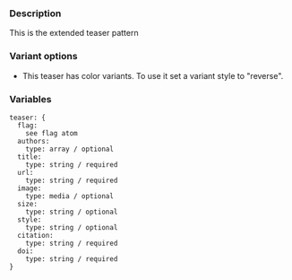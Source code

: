 ### Description
This is the extended teaser pattern

### Variant options
* This teaser has color variants. To use it set a variant style to "reverse".

### Variables
~~~
teaser: {
  flag: 
    see flag atom
  authors:
    type: array / optional 
  title: 
    type: string / required
  url:
    type: string / required
  image: 
    type: media / optional
  size: 
    type: string / optional
  style:
    type: string / optional
  citation:
    type: string / required
  doi:
    type: string / required
}
~~~
